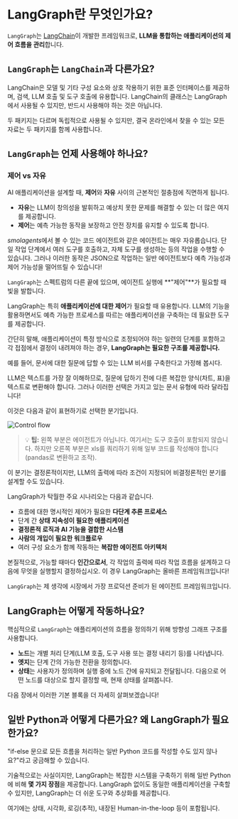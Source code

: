 # LangGraph란 무엇인가요?

`LangGraph`는 [LangChain](https://www.langchain.com/)이 개발한 프레임워크로, **LLM을 통합하는 애플리케이션의 제어 흐름을 관리**합니다.

## `LangGraph`는 `LangChain`과 다른가요?

LangChain은 모델 및 기타 구성 요소와 상호 작용하기 위한 표준 인터페이스를 제공하며, 검색, LLM 호출 및 도구 호출에 유용합니다. LangChain의 클래스는 LangGraph에서 사용될 수 있지만, 반드시 사용해야 하는 것은 아닙니다.

두 패키지는 다르며 독립적으로 사용될 수 있지만, 결국 온라인에서 찾을 수 있는 모든 자료는 두 패키지를 함께 사용합니다.

## `LangGraph`는 언제 사용해야 하나요?
### 제어 vs 자유

AI 애플리케이션을 설계할 때, **제어**와 **자유** 사이의 근본적인 절충점에 직면하게 됩니다.

- **자유**는 LLM이 창의성을 발휘하고 예상치 못한 문제를 해결할 수 있는 더 많은 여지를 제공합니다.
- **제어**는 예측 가능한 동작을 보장하고 안전 장치를 유지할 수 있도록 합니다.

*smolagents*에서 볼 수 있는 코드 에이전트와 같은 에이전트는 매우 자유롭습니다. 단일 작업 단계에서 여러 도구를 호출하고, 자체 도구를 생성하는 등의 작업을 수행할 수 있습니다. 그러나 이러한 동작은 JSON으로 작업하는 일반 에이전트보다 예측 가능성과 제어 가능성을 떨어뜨릴 수 있습니다!

`LangGraph`는 스펙트럼의 다른 끝에 있으며, 에이전트 실행에 **"제어"**가 필요할 때 빛을 발합니다.

LangGraph는 특히 **애플리케이션에 대한 제어**가 필요할 때 유용합니다. LLM의 기능을 활용하면서도 예측 가능한 프로세스를 따르는 애플리케이션을 구축하는 데 필요한 도구를 제공합니다.

간단히 말해, 애플리케이션이 특정 방식으로 조정되어야 하는 일련의 단계를 포함하고 각 접점에서 결정이 내려져야 하는 경우, **LangGraph는 필요한 구조를 제공합니다.**

예를 들어, 문서에 대한 질문에 답할 수 있는 LLM 비서를 구축한다고 가정해 봅시다.

LLM은 텍스트를 가장 잘 이해하므로, 질문에 답하기 전에 다른 복잡한 양식(차트, 표)을 텍스트로 변환해야 합니다. 그러나 이러한 선택은 가지고 있는 문서 유형에 따라 달라집니다!

이것은 다음과 같이 표현하기로 선택한 분기입니다.

<img src="https://huggingface.co/datasets/agents-course/course-images/resolve/main/en/unit2/LangGraph/flow.png" alt="Control flow"/>

> 💡 **팁:** 왼쪽 부분은 에이전트가 아닙니다. 여기서는 도구 호출이 포함되지 않습니다. 하지만 오른쪽 부분은 xls를 쿼리하기 위해 일부 코드를 작성해야 합니다(pandas로 변환하고 조작).

이 분기는 결정론적이지만, LLM의 출력에 따라 조건이 지정되어 비결정론적인 분기를 설계할 수도 있습니다.

LangGraph가 탁월한 주요 시나리오는 다음과 같습니다.

- 흐름에 대한 명시적인 제어가 필요한 **다단계 추론 프로세스**
- 단계 간 **상태 지속성이 필요한 애플리케이션**
- **결정론적 로직과 AI 기능을 결합한 시스템**
- **사람의 개입이 필요한 워크플로우**
- 여러 구성 요소가 함께 작동하는 **복잡한 에이전트 아키텍처**

본질적으로, 가능할 때마다 **인간으로서**, 각 작업의 출력에 따라 작업 흐름을 설계하고 다음에 무엇을 실행할지 결정하십시오. 이 경우 LangGraph는 올바른 프레임워크입니다!

`LangGraph`는 제 생각에 시장에서 가장 프로덕션 준비가 된 에이전트 프레임워크입니다.

## LangGraph는 어떻게 작동하나요?

핵심적으로 `LangGraph`는 애플리케이션의 흐름을 정의하기 위해 방향성 그래프 구조를 사용합니다.

- **노드**는 개별 처리 단계(LLM 호출, 도구 사용 또는 결정 내리기 등)를 나타냅니다.
- **엣지**는 단계 간의 가능한 전환을 정의합니다.
- **상태**는 사용자가 정의하며 실행 중에 노드 간에 유지되고 전달됩니다. 다음으로 어떤 노드를 대상으로 할지 결정할 때, 현재 상태를 살펴봅니다.

다음 장에서 이러한 기본 블록을 더 자세히 살펴보겠습니다!

## 일반 Python과 어떻게 다른가요? 왜 LangGraph가 필요한가요?

"if-else 문으로 모든 흐름을 처리하는 일반 Python 코드를 작성할 수도 있지 않나요?"라고 궁금해할 수 있습니다.

기술적으로는 사실이지만, LangGraph는 복잡한 시스템을 구축하기 위해 일반 Python에 비해 **몇 가지 장점**을 제공합니다. LangGraph 없이도 동일한 애플리케이션을 구축할 수 있지만, LangGraph는 더 쉬운 도구와 추상화를 제공합니다.

여기에는 상태, 시각화, 로깅(추적), 내장된 Human-in-the-loop 등이 포함됩니다.